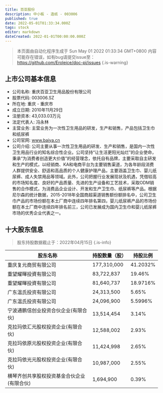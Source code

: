 ```yaml
---
title: 百亚股份
description: 中小板 - 造纸 - 003006
published: true
date: 2022-05-01T01:33:34.000Z
tags: stock
editor: markdown
dateCreated: 2022-01-01T00:00:00.000Z
---
```


> 本页面由自动化程序生成于 Sun May 01 2022 01:33:34 GMT+0800
> 内容可能存在错误，如有bug请提交issue至：https://github.com/Eroleice/doc-pi/issues
{.is-warning}

## 上市公司基本信息
- 公司名称: 重庆百亚卫生用品股份有限公司
- 股票代码: 003006.SZ
- 所在地: 重庆 - 重庆市
- 成立日期: 2010年11月29日
- 注册资本: 43,033.03万元
- 法定代表人: 冯永林
- 主营业务: 主营业务为一次性卫生用品的研发，生产和销售，产品包括卫生巾和纸尿裤
- 公司官网: www.baiya.cn
- 公司介绍: 公司主要从事一次性卫生用品的研发、生产和销售，是国内一次性卫生用品行业的知名综合性企业。公司坚持“让生活更阳光灿烂”的企业使命，秉承“为消费者创造更大价值”的经营理念，依托自有品牌，主要采取自主研发和生产的模式，以经销商、KA和电商平台为主要销售渠道，为各年龄段消费人群提供安全、舒适和高品质的个人健康护理产品，主要涵盖卫生巾、婴儿纸尿裤、成人失禁用品等领域。此外，公司把握行业发展现状及机遇，凭借较高的市场知名度、良好的产品质量、先进的生产设备和工艺技术，采取ODM销售的合作模式，为消费品企业设计、开发和生产卫生巾、纸尿裤等产品。根据尼尔森的统计数据，2015-2018年全国商超渠道销售额份额排名中，公司卫生巾产品的市场份额在本土厂商中连续四年排名第四，婴儿纸尿裤产品的市场份额在本土厂商中连续四年排名前三，公司已发展成为国内卫生巾和婴儿纸尿裤市场的优秀企业代表之一。


## 十大股东信息
> 股东持股数据截止于：2022年04月15日
{.is-info}

| 股东名称 | 持股数量（股） | 持股比例 |
| --- | --- | --- |
| 重庆复元商贸有限公司 | 177,310,000 | 41.2032% |
| 重望耀暉投資有限公司 | 83,722,837 | 19.46% |
| 重望耀暉投資有限公司 | 81,640,737 | 18.9716% |
| 广东温氏投资有限公司 | 24,313,500 | 5.65% |
| 广东温氏投资有限公司 | 24,096,900 | 5.5996% |
| 宁波通鹏信创业投资合伙企业(有限合伙) | 13,514,454 | 3.14% |
| 克拉玛依汇元股权投资企业(有限合伙) | 12,588,002 | 2.93% |
| 克拉玛依原元股权投资企业(有限合伙) | 11,424,998 | 2.65% |
| 克拉玛依光元股权投资企业(有限合伙) | 10,987,000 | 2.55% |
| 横琴齐创共享股权投资基金合伙企业(有限合伙) | 1,694,900 | 0.39% |




